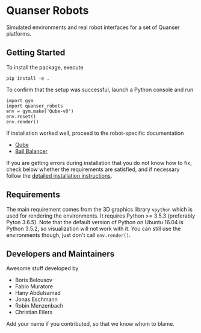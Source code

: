 Quanser Robots
==============

Simulated environments and real robot interfaces for a set of Quanser platforms.


Getting Started
---------------
To install the package, execute

    pip install -e .

To confirm that the setup was successful, launch a Python console and run
    
    import gym
    import quanser_robots
    env = gym.make('Qube-v0')
    env.reset()
    env.render()

If installation worked well, proceed to the robot-specific documentation

- [Qube](quanser_robots/qube/Readme.md)
- [Ball Balancer](quanser_robots/ball_balancer/Readme.md)

If you are getting errors during installation that you do not know how to fix,
check below whether the requirements are satisfied, and if necessary follow
the [detailed installation instructions](docs/Install.md).


Requirements
------------
The main requirement comes from the 3D graphics library `vpython` which
is used for rendering the environments. It requires Python >= 3.5.3
(preferably Pyton 3.6.5).
Note that the default version of Python on Ubuntu 16.04 is Python 3.5.2,
so visualization will not work with it.
You can still use the environments though, just don't call `env.render()`.


Developers and Maintainers
--------------------------
Awesome stuff developed by
- Boris Belousov
- Fabio Muratore
- Hany Abdulsamad
- Jonas Eschmann
- Robin Menzenbach
- Christian Eilers

Add your name if you contributed, so that we know whom to blame.
